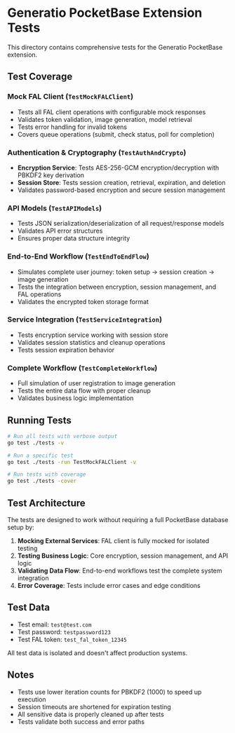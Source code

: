 # Generatio PocketBase Extension Tests

This directory contains comprehensive tests for the Generatio PocketBase extension.

## Test Coverage

### Mock FAL Client (`TestMockFALClient`)

- Tests all FAL client operations with configurable mock responses
- Validates token validation, image generation, model retrieval
- Tests error handling for invalid tokens
- Covers queue operations (submit, check status, poll for completion)

### Authentication & Cryptography (`TestAuthAndCrypto`)

- **Encryption Service**: Tests AES-256-GCM encryption/decryption with PBKDF2 key derivation
- **Session Store**: Tests session creation, retrieval, expiration, and deletion
- Validates password-based encryption and secure session management

### API Models (`TestAPIModels`)

- Tests JSON serialization/deserialization of all request/response models
- Validates API error structures
- Ensures proper data structure integrity

### End-to-End Workflow (`TestEndToEndFlow`)

- Simulates complete user journey: token setup → session creation → image generation
- Tests the integration between encryption, session management, and FAL operations
- Validates the encrypted token storage format

### Service Integration (`TestServiceIntegration`)

- Tests encryption service working with session store
- Validates session statistics and cleanup operations
- Tests session expiration behavior

### Complete Workflow (`TestCompleteWorkflow`)

- Full simulation of user registration to image generation
- Tests the entire data flow with proper cleanup
- Validates business logic implementation

## Running Tests

```bash
# Run all tests with verbose output
go test ./tests -v

# Run a specific test
go test ./tests -run TestMockFALClient -v

# Run tests with coverage
go test ./tests -cover
```

## Test Architecture

The tests are designed to work without requiring a full PocketBase database setup by:

1. **Mocking External Services**: FAL client is fully mocked for isolated testing
2. **Testing Business Logic**: Core encryption, session management, and API logic
3. **Validating Data Flow**: End-to-end workflows test the complete system integration
4. **Error Coverage**: Tests include error cases and edge conditions

## Test Data

- Test email: `test@test.com`
- Test password: `testpassword123`
- Test FAL token: `test_fal_token_12345`

All test data is isolated and doesn't affect production systems.

## Notes

- Tests use lower iteration counts for PBKDF2 (1000) to speed up execution
- Session timeouts are shortened for expiration testing
- All sensitive data is properly cleaned up after tests
- Tests validate both success and error paths
